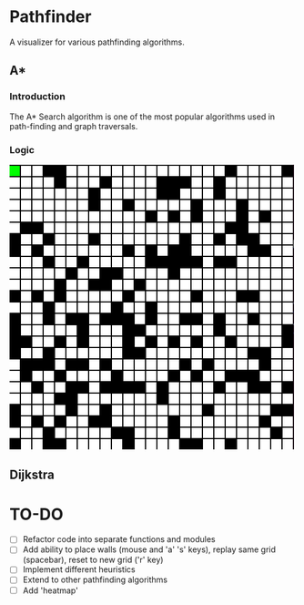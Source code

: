 # Pathfinder
A visualizer for various pathfinding algorithms.

## A*
### Introduction
The A* Search algorithm is one of the most popular algorithms used in path-finding and graph traversals.

### Logic
![astar](/images/astar.gif)

## Dijkstra

# TO-DO
- [ ] Refactor code into separate functions and modules
- [ ] Add ability to place walls (mouse and 'a' 's' keys), replay same grid (spacebar), reset to new grid ('r' key) 
- [ ] Implement different heuristics
- [ ] Extend to other pathfinding algorithms
- [ ] Add 'heatmap'
